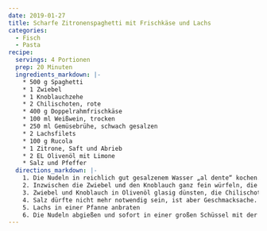 ```yaml
---
date: 2019-01-27
title: Scharfe Zitronenspaghetti mit Frischkäse und Lachs
categories:
  - Fisch
  - Pasta
recipe:
  servings: 4 Portionen
  prep: 20 Minuten
  ingredients_markdown: |-
    * 500 g Spaghetti
    * 1 Zwiebel
    * 1 Knoblauchzehe
    * 2 Chilischoten, rote
    * 400 g Doppelrahmfrischkäse
    * 100 ml Weißwein, trocken
    * 250 ml Gemüsebrühe, schwach gesalzen
    * 2 Lachsfilets
    * 100 g Rucola
    * 1 Zitrone, Saft und Abrieb
    * 2 EL Olivenöl mit Limone
    * Salz und Pfeffer
  directions_markdown: |-
    1. Die Nudeln in reichlich gut gesalzenem Wasser „al dente“ kochen.
    2. Inzwischen die Zwiebel und den Knoblauch ganz fein würfeln, die Chilischoten längs halbieren, die Trennwände und die Kerne entfernen und in ganz feine Streifen schneiden.
    3. Zwiebel und Knoblauch in Olivenöl glasig dünsten, die Chilischoten dazugeben und ganz kurz mitdünsten. Mit dem Weißwein und der Gemüsebrühe ablöschen und den Frischkäse unterrühren. Zitronensaft und die abgeriebene Schale dazugeben und mit Pfeffer abschmecken.
    4. Salz dürfte nicht mehr notwendig sein, ist aber Geschmacksache.
    5. Lachs in einer Pfanne anbraten
    6. Die Nudeln abgießen und sofort in einer großen Schüssel mit der Frischkäsesauce mischen. Den gewaschenen, geschleuderten und evtl. grob geschnittenen Rucola unterheben und die Nudeln mit dem Olivenöl mit Limone verfeinern.
---
```

